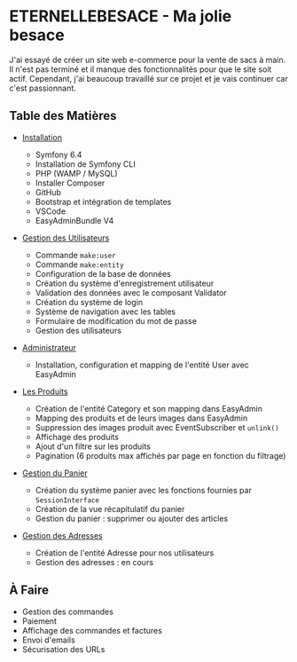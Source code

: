 # ETERNELLEBESACE - Ma jolie besace

J'ai essayé de créer un site web e-commerce pour la vente de sacs à main. Il n'est pas terminé et il manque des fonctionnalités pour que le site soit actif. Cependant, j'ai beaucoup travaillé sur ce projet et je vais continuer car c'est passionnant.

## Table des Matières

- [Installation](#installation)
  - Symfony 6.4
  - Installation de Symfony CLI
  - PHP (WAMP / MySQL)
  - Installer Composer
  - GitHub
  - Bootstrap et intégration de templates
  - VSCode
  - EasyAdminBundle V4

- [Gestion des Utilisateurs](#gestion-des-utilisateurs)
  - Commande `make:user`
  - Commande `make:entity`
  - Configuration de la base de données
  - Création du système d'enregistrement utilisateur
  - Validation des données avec le composant Validator
  - Création du système de login
  - Système de navigation avec les tables
  - Formulaire de modification du mot de passe
  - Gestion des utilisateurs

- [Administrateur](#administrateur)
  - Installation, configuration et mapping de l'entité User avec EasyAdmin

- [Les Produits](#les-produits)
  - Création de l'entité Category et son mapping dans EasyAdmin
  - Mapping des produits et de leurs images dans EasyAdmin
  - Suppression des images produit avec EventSubscriber et `unlink()`
  - Affichage des produits
  - Ajout d'un filtre sur les produits
  - Pagination (6 produits max affichés par page en fonction du filtrage)

- [Gestion du Panier](#gestion-du-panier)
  - Création du système panier avec les fonctions fournies par `SessionInterface`
  - Création de la vue récapitulatif du panier
  - Gestion du panier : supprimer ou ajouter des articles

- [Gestion des Adresses](#gestion-des-adresses)
  - Création de l'entité Adresse pour nos utilisateurs
  - Gestion des adresses : en cours

## À Faire
- Gestion des commandes
- Paiement
- Affichage des commandes et factures
- Envoi d'emails
- Sécurisation des URLs